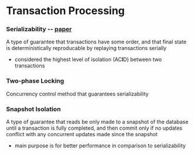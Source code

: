 # Transaction Processing
### Serializability -- [paper](https://github.com/kevintpeng/Learn-Something-Every-Day/blob/master/Research-Papers/1990%20Linearizability.md)
A type of guarantee that transactions have some order, and that final state is deterministically reproducable by replaying transactions serially
- considered the highest level of isolation (AC**I**D) between two transactions

### Two-phase Locking 
Concurrency control method that guarantees serializability

### Snapshot Isolation
A type of guarantee that reads be only made to a snapshot of the database until a transaction is fully completed, and then commit only if no updates conflict with any concurrent updates made since the snapshot
- main purpose is for better performance in comparison to serializability 
